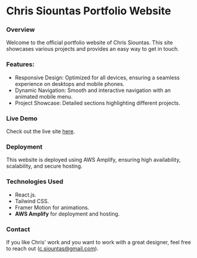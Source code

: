 # Chris Siountas Portfolio Website

### Overview

Welcome to the official portfolio website of Chris Siountas. This site showcases various projects and provides an easy way to get in touch.

### Features:

* Responsive Design: Optimized for all devices, ensuring a seamless experience on desktops and mobile phones.
* Dynamic Navigation: Smooth and interactive navigation with an animated mobile menu.
* Project Showcase: Detailed sections highlighting different projects.

### Live Demo

Check out the live site [here](https://main.d6mhf3d6ljgor.amplifyapp.com/).

### Deployment

This website is deployed using AWS Amplify, ensuring high availability, scalability, and secure hosting.

### Technologies Used
* React.js.
* Tailwind CSS.
* Framer Motion for animations.
* **AWS Amplify** for deployment and hosting.

### Contact
If you like Chris' work and you want to work with a great designer, feel free to reach out (c.siountas@gmail.com).
